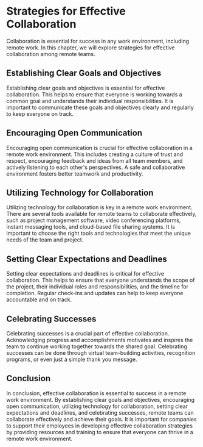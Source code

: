 # Strategies for Effective Collaboration

Collaboration is essential for success in any work environment, including remote work. In this chapter, we will explore strategies for effective collaboration among remote teams.

Establishing Clear Goals and Objectives
---------------------------------------

Establishing clear goals and objectives is essential for effective collaboration. This helps to ensure that everyone is working towards a common goal and understands their individual responsibilities. It is important to communicate these goals and objectives clearly and regularly to keep everyone on track.

Encouraging Open Communication
------------------------------

Encouraging open communication is crucial for effective collaboration in a remote work environment. This includes creating a culture of trust and respect, encouraging feedback and ideas from all team members, and actively listening to each other's perspectives. A safe and collaborative environment fosters better teamwork and productivity.

Utilizing Technology for Collaboration
--------------------------------------

Utilizing technology for collaboration is key in a remote work environment. There are several tools available for remote teams to collaborate effectively, such as project management software, video conferencing platforms, instant messaging tools, and cloud-based file sharing systems. It is important to choose the right tools and technologies that meet the unique needs of the team and project.

Setting Clear Expectations and Deadlines
----------------------------------------

Setting clear expectations and deadlines is critical for effective collaboration. This helps to ensure that everyone understands the scope of the project, their individual roles and responsibilities, and the timeline for completion. Regular check-ins and updates can help to keep everyone accountable and on track.

Celebrating Successes
---------------------

Celebrating successes is a crucial part of effective collaboration. Acknowledging progress and accomplishments motivates and inspires the team to continue working together towards the shared goal. Celebrating successes can be done through virtual team-building activities, recognition programs, or even just a simple thank you message.

Conclusion
----------

In conclusion, effective collaboration is essential to success in a remote work environment. By establishing clear goals and objectives, encouraging open communication, utilizing technology for collaboration, setting clear expectations and deadlines, and celebrating successes, remote teams can collaborate effectively and achieve their goals. It is important for companies to support their employees in developing effective collaboration strategies by providing resources and training to ensure that everyone can thrive in a remote work environment.
